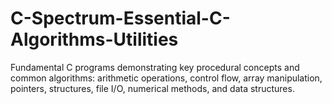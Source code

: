 # C-Spectrum-Essential-C-Algorithms-Utilities
Fundamental C programs demonstrating key procedural concepts and common algorithms: arithmetic operations, control flow, array manipulation, pointers, structures, file I/O, numerical methods, and data structures.
